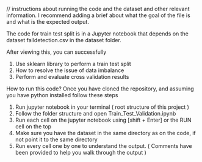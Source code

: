 // instructions about running the code and the dataset and other relevant information. I recommend adding a brief about what the goal of the file is and what is the expected output.

The code for train test split is in a Jupyter notebook that depends on the dataset falldetection.csv in the dataset folder.

After viewing this, you can successfully
1. Use sklearn library to perform a train test split 
2. How to resolve the issue of data imbalance
3. Perform and evaluate cross validation results

How to run this code?
Once you have cloned the repository, and assuming you have python installed follow these steps

1. Run jupyter notebook in your terminal ( root structure of this project )
2. Follow the folder structure and open Train_Test_Validation.ipynb
3. Run each cell on the jupyter notebook using [shift + Enter] or the RUN cell on the top
4. Make sure you have the dataset in the same directory as on the code, if not point it to the same directory
5. Run every cell one by one to understand the output. ( Comments have been provided to help you walk through the output )
